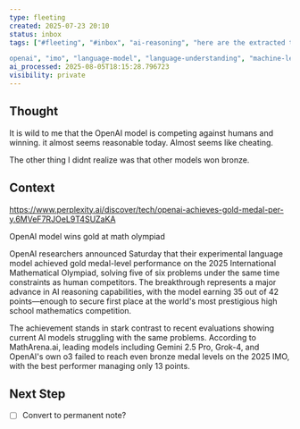 ```yaml
---
type: fleeting
created: 2025-07-23 20:10
status: inbox
tags: ["#fleeting", "#inbox", "ai-reasoning", "here are the extracted tags:

openai", "imo", "language-model", "language-understanding", "machine-learning"]
ai_processed: 2025-08-05T18:15:28.796723
visibility: private
---
```

<!--
NOTE: This file uses a static date for validation. For new notes, use:
created: 2025-07-23 20:11
-->

## Thought  
It is wild to me that the OpenAI model is competing against humans and winning. it almost seems reasonable today. Almost seems like cheating. 

The other thing I didnt realize was that other models won bronze.

## Context  
https://www.perplexity.ai/discover/tech/openai-achieves-gold-medal-per-y.6MVeF7RJOeL9T4SUZaKA

OpenAI model wins gold at math olympiad

OpenAI researchers announced Saturday that their experimental language model achieved gold medal-level performance on the 2025 International Mathematical Olympiad, solving five of six problems under the same time constraints as human competitors. The breakthrough represents a major advance in AI reasoning capabilities, with the model earning 35 out of 42 points—enough to secure first place at the world's most prestigious high school mathematics competition[](https://the-decoder.com/openai-claims-a-breakthrough-in-llm-reasoning-on-complex-math-problems/)[](https://simonwillison.net/2025/Jul/19/openai-gold-medal-math-olympiad/).

The achievement stands in stark contrast to recent evaluations showing current AI models struggling with the same problems. According to MathArena.ai, leading models including Gemini 2.5 Pro, Grok-4, and OpenAI's own o3 failed to reach even bronze medal levels on the 2025 IMO, with the best performer managing only 13 points[](https://the-decoder.com/openai-claims-a-breakthrough-in-llm-reasoning-on-complex-math-problems/).

## Next Step  
- [ ] Convert to permanent note?
